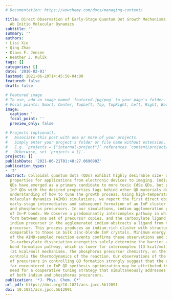 ```yaml
---
# Documentation: https://wowchemy.com/docs/managing-content/

title: Direct Observation of Early-Stage Quantum Dot Growth Mechanisms with High-Temperature
  Ab Initio Molecular Dynamics
subtitle: ''
summary: ''
authors:
- Lisi Xie
- Qing Zhao
- Klavs F. Jensen
- Heather J. Kulik
tags: []
categories: []
date: '2016-02-01'
lastmod: 2021-06-20T14:45:50-04:00
featured: false
draft: false

# Featured image
# To use, add an image named `featured.jpg/png` to your page's folder.
# Focal points: Smart, Center, TopLeft, Top, TopRight, Left, Right, BottomLeft, Bottom, BottomRight.
image:
  caption: ''
  focal_point: ''
  preview_only: false

# Projects (optional).
#   Associate this post with one or more of your projects.
#   Simply enter your project's folder or file name without extension.
#   E.g. `projects = ["internal-project"]` references `content/project/deep-learning/index.md`.
#   Otherwise, set `projects = []`.
projects: []
publishDate: '2021-06-21T01:48:27.069690Z'
publication_types:
- '2'
abstract: Colloidal quantum dots (QDs) exhibit highly desirable size- and shape-dependent
  properties for applications from electronic devices to imaging. Indium phosphide
  QDs have emerged as a primary candidate to more toxic CdSe QDs, but production of
  InP QDs with the desired properties lags behind other QD materials due to a poor
  understanding of how to tune the growth process. Using high-temperature ab initio
  molecular dynamics (AIMD) simulations, we report the first direct observation of
  early-stage intermediates and subsequent formation of an InP cluster from indium
  and phosphorus precursors. In our simulations, indium agglomeration precedes formation
  of In–P bonds. We observe a predominantly intercomplex pathway in which In–P bonds
  form between one set of precursor copies, and the carboxylate ligand of a second
  indium precursor in the agglomerated indium abstracts a ligand from the phosphorus
  precursor. This process produces an indium-rich cluster with structural properties
  comparable to those in bulk zinc-blende InP crystals. Minimum energy pathway characterization
  of the AIMD-sampled reaction events confirms these observations and identifies that
  In–carboxylate dissociation energetics solely determine the barrier along the In–P
  bond formation pathway, which is lower for intercomplex (13 kcal/mol) than intracomplex
  (21 kcal/mol) mechanisms. The phosphorus precursor chemistry, on the other hand,
  controls the thermodynamics of the reaction. Our observations of the different roles
  of precursors in controlling QD formation strongly suggest that the challenges thus
  far encountered in InP QD synthesis optimization may be attributed to an overlooked
  need for a cooperative tuning strategy that simultaneously addresses the chemistry
  of both indium and phosphorus precursors.
publication: '*J. Phys. Chem. C*'
url_pdf: https://doi.org/10.1021/acs.jpcc.5b12091
doi: 10.1021/acs.jpcc.5b12091
---
```

